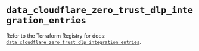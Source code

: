 # `data_cloudflare_zero_trust_dlp_integration_entries`

Refer to the Terraform Registry for docs: [`data_cloudflare_zero_trust_dlp_integration_entries`](https://registry.terraform.io/providers/cloudflare/cloudflare/5.9.0/docs/data-sources/zero_trust_dlp_integration_entries).
